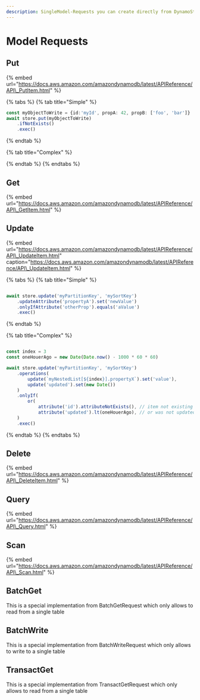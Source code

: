 ```yaml
---
description: SingleModel-Requests you can create directly from DynamoStore.
---
```


# Model Requests

## Put

{% embed url="https://docs.aws.amazon.com/amazondynamodb/latest/APIReference/API\_PutItem.html" %}

{% tabs %}
{% tab title="Simple" %}
```typescript
const myObjectToWrite = {id:'myId', propA: 42, propB: ['foo', 'bar']}
await store.put(myObjectToWrite)
    .ifNotExists()
    .exec() 
```
{% endtab %}

{% tab title="Complex" %}

{% endtab %}
{% endtabs %}

## Get

{% embed url="https://docs.aws.amazon.com/amazondynamodb/latest/APIReference/API\_GetItem.html" %}

## Update

{% embed url="https://docs.aws.amazon.com/amazondynamodb/latest/APIReference/API\_UpdateItem.html" caption="https://docs.aws.amazon.com/amazondynamodb/latest/APIReference/API\_UpdateItem.html" %}

{% tabs %}
{% tab title="Simple" %}
```typescript

await store.update('myPartitionKey', 'mySortKey')
    .updateAttribute('propertyA').set('newValue')
    .onlyIfAttribute('otherProp').equals('aValue')
    .exec()
```
{% endtab %}

{% tab title="Complex" %}
```typescript

const index = 3
const oneHouerAgo = new Date(Date.now() - 1000 * 60 * 60)

await store.update('myPartitionKey', 'mySortKey')
    .operations(
        update(`myNestedList[${index}].propertyX`).set('value'),
        update('updated').set(new Date())
    )
    .onlyIf(
        or(
            attribute('id').attributeNotExists(), // item not existing
            attribute('updated').lt(oneHouerAgo), // or was not updated in the last hour
    )
    .exec()
```
{% endtab %}
{% endtabs %}

## Delete

{% embed url="https://docs.aws.amazon.com/amazondynamodb/latest/APIReference/API\_DeleteItem.html" %}

## Query

{% embed url="https://docs.aws.amazon.com/amazondynamodb/latest/APIReference/API\_Query.html" %}

## Scan

{% embed url="https://docs.aws.amazon.com/amazondynamodb/latest/APIReference/API\_Scan.html" %}

## BatchGet

This is a special implementation from BatchGetRequest which only allows to read from a single table

## BatchWrite

This is a special implementation from BatchWriteRequest which only allows to write to a single table

## TransactGet

This is a special implementation from TransactGetRequest which only allows to read from a single table






